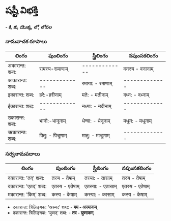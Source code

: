 # షష్టీ విభక్తి 
#### *- కి, కు, యొక్క, లో, లోపల*

### నామవాచక రూపాలు 

లింగం | పుంలింగం   | స్త్రీలింగం     | నపుంసకలింగం  
-------------|---------------|---------------|-----------
अकारान्त: शब्द: | रामस्य-रामाणाम् | -------------| वनस्य - वनानाम् 
आकारान्त: शब्द: | ------------- | रमाया: - रमाणाम्  | -------------
इकारान्त: शब्द: | हरे:-हरीणाम् |  मते: - मतीनाम्   | दध्न: - दध्नाम्  
ईकारान्त: शब्द: | ------------- |  नध्या: - नदीनाम् | -------------
उकारान्त: शब्द: | भानो:-भानूनाम्  | धेन्वा: - धेनूनाम् | मधुन: - मधूनाम्  
ऋकारान्त: शब्द: | पितु: - पित्रूणाम् | मातु: - मात्रूणाम् | ------------- 


### సర్వనామపదాలు  

లింగం | పుంలింగం   | స్త్రీలింగం     | నపుంసకలింగం  
-------------|---------------|---------------|-----------
दकारान्त: 'तद्' शब्द: | तस्य - तेषाम् | तस्या: - तासाम् | तस्य - तेषाम् 
दकारान्त: 'एतद्' शब्द: | एतस्य - एतेषाम् | एतस्या: - एतासाम् | एतस्य - एतेषाम्
मकारान्त: 'किम्' शब्द: | कस्य - केषाम् | कस्या: - कासाम् | कस्य - केषाम्  



- दकारान्त: त्रिलिङ्गक: 'अस्मद'   शब्द: - **मम - अस्माकम्**
- दकारान्त: त्रिलिङ्गक: 'युष्मद्' शब्द: - **तव - युष्माकम्**